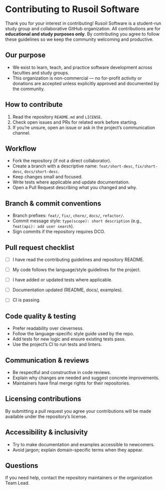 # Contributing to Rusoil Software


Thank you for your interest in contributing! Rusoil Software is a student-run study group and collaborative GitHub organization. All contributions are for **educational and study purposes only**. By contributing you agree to follow these guidelines so we keep the community welcoming and productive.


## Our purpose
- We exist to learn, teach, and practice software development across faculties and study groups.
- This organization is non-commercial — no for-profit activity or donations are accepted unless explicitly approved and documented by the community.


## How to contribute
1. Read the repository `README.md` and `LICENSE`.
2. Check open issues and PRs for related work before starting.
3. If you’re unsure, open an issue or ask in the project’s communication channel.


## Workflow
- Fork the repository (if not a direct collaborator).
- Create a branch with a descriptive name: `feat/short-desc`, `fix/short-desc`, `docs/short-desc`.
- Keep changes small and focused.
- Write tests where applicable and update documentation.
- Open a Pull Request describing what you changed and why.


## Branch & commit conventions
- Branch prefixes: `feat/`, `fix/`, `chore/`, `docs/`, `refactor/`.
- Commit message style: `type(scope): short description` (e.g., `feat(api): add user search`).
- Sign commits if the repository requires DCO.


## Pull request checklist
- [ ] I have read the contributing guidelines and repository README.
- [ ] My code follows the language/style guidelines for the project.
- [ ] I have added or updated tests where applicable.
- [ ] Documentation updated (README, docs/, examples).
- [ ] CI is passing.


## Code quality & testing
- Prefer readability over cleverness.
- Follow the language-specific style guide used by the repo.
- Add tests for new logic and ensure existing tests pass.
- Use the project’s CI to run tests and linters.


## Communication & reviews
- Be respectful and constructive in code reviews.
- Explain why changes are needed and suggest concrete improvements.
- Maintainers have final merge rights for their repositories.


## Licensing contributions
By submitting a pull request you agree your contributions will be made available under the repository’s license.


## Accessibility & inclusivity
- Try to make documentation and examples accessible to newcomers.
- Avoid jargon; explain domain-specific terms when they appear.


## Questions
If you need help, contact the repository maintainers or the organization Team Lead.
